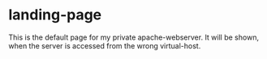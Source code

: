 # landing-page
This is the default page for my private apache-webserver.
It will be shown, when the server is accessed from the wrong virtual-host.
